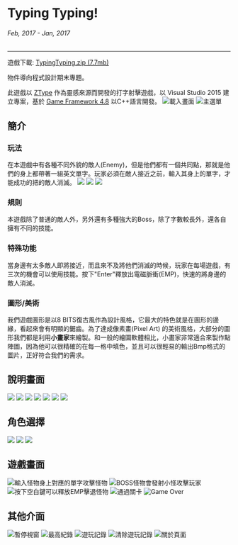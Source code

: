 # Typing Typing!
###### Feb, 2017 - Jan, 2017
---
遊戲下載: [TypingTyping.zip (7.7mb)](/static/file/TypingTyping.zip)

物件導向程式設計期末專題。

此遊戲以 [ZType](http://zty.pe/) 作為靈感來源而開發的打字射擊遊戲，以 Visual Studio 2015 建立專案，基於 [Game Framework 4.8](http://www.cc.ntut.edu.tw/~wkchen/game/) 以C++語言開發。
![載入畫面](/static/img/typingtyping/loading.png)
![主選單](/static/img/typingtyping/menu.png)

## 簡介
### 玩法
在本遊戲中有各種不同外貌的敵人(Enemy)，但是他們都有一個共同點，那就是他們的身上都帶著一組英文單字。玩家必須在敵人接近之前，輸入其身上的單字，才能成功的把的敵人消滅。
![](/static/img/typingtyping/enemy1.png)
![](/static/img/typingtyping/enemy2.png)
![](/static/img/typingtyping/enemy3.png)

### 規則
本遊戲除了普通的敵人外，另外還有多種強大的Boss，除了字數較長外，還各自擁有不同的技能。
### 特殊功能
當身邊有太多敵人即將接近，而且來不及將他們消滅的時候，玩家在每場遊戲，有三次的機會可以使用技能。按下"Enter"釋放出電磁脈衝(EMP)，快速的將身邊的敵人消滅。
### 圖形/美術
我們遊戲圖形是以8 BITS復古風作為設計風格，它最大的特色就是在圖形的邊緣，看起來會有明顯的鋸齒。為了達成像素畫(Pixel Art) 的美術風格，大部分的圖形我們都是利用**小畫家**來繪製。和一般的繪圖軟體相比，小畫家非常適合來製作點陣圖，因為他可以很精確的在每一格中填色，並且可以很輕易的輸出Bmp格式的圖片，正好符合我們的需求。

## 說明畫面
![](/static/img/typingtyping/instruction1.png)
![](/static/img/typingtyping/instruction2.png)
![](/static/img/typingtyping/instruction3.png)
![](/static/img/typingtyping/instruction4.png)
![](/static/img/typingtyping/instruction5.png)
![](/static/img/typingtyping/instruction6.png)
![](/static/img/typingtyping/instruction7.png)

## 角色選擇
![](/static/img/typingtyping/char1.png)
![](/static/img/typingtyping/char2.png)
![](/static/img/typingtyping/char3.png)

## 遊戲畫面
![輸入怪物身上對應的單字攻擊怪物](/static/img/typingtyping/game1.png)
![BOSS怪物會發射小怪攻擊玩家](/static/img/typingtyping/game2.png)
![按下空白鍵可以釋放EMP擊退怪物](/static/img/typingtyping/game3.png)
![通過關卡](/static/img/typingtyping/game4.png)
![Game Over](/static/img/typingtyping/game5.png)

## 其他介面
![暫停視窗](/static/img/typingtyping/interface1.png)
![最高紀錄](/static/img/typingtyping/interface2.png)
![遊玩記錄](/static/img/typingtyping/interface3.png)
![清除遊玩記錄](/static/img/typingtyping/interface4.png)
![關於頁面](/static/img/typingtyping/interface5.png)
